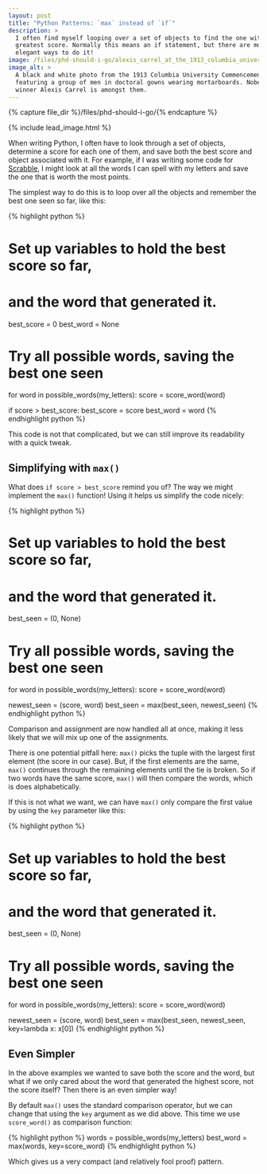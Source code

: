 ```yaml
---
layout: post
title: "Python Patterns: `max` instead of `if`"
description: >
  I often find myself looping over a set of objects to find the one with the
  greatest score. Normally this means an if statement, but there are more
  elegant ways to do it!
image: /files/phd-should-i-go/alexis_carrel_at_the_1913_columbia_university_commencement.jpg
image_alt: >
  A black and white photo from the 1913 Columbia University Commencement
  featuring a group of men in doctoral gowns wearing mortarboards. Nobel Prize
  winner Alexis Carrel is amongst them.
---
```


{% capture file_dir %}/files/phd-should-i-go/{% endcapture %}

{% include lead_image.html %}

When writing Python, I often have to look through a set of objects, determine a
score for each one of them, and save both the best score and object associated
with it. For example, if I was writing some code for [Scrabble][scrabble], I
might look at all the words I can spell with my letters and save the one that
is worth the most points.

The simplest way to do this is to loop over all the objects and remember the
best one seen so far, like this:

[scrabble]: https://en.wikipedia.org/wiki/Scrabble

{% highlight python %}
# Set up variables to hold the best score so far,
# and the word that generated it.
best_score = 0
best_word = None

# Try all possible words, saving the best one seen
for word in possible_words(my_letters):
  score = score_word(word)

  if score > best_score:
    best_score = score
    best_word = word
{% endhighlight python %}

This code is not that complicated, but we can still improve its readability
with a quick tweak.

## Simplifying with `max()`

What does `if score > best_score` remind you of? The way we might implement
the `max()` function! Using it helps us simplify the code nicely:

{% highlight python %}
# Set up variables to hold the best score so far,
# and the word that generated it.
best_seen = (0, None)

# Try all possible words, saving the best one seen
for word in possible_words(my_letters):
  score = score_word(word)

  newest_seen = (score, word)
  best_seen = max(best_seen, newest_seen)
{% endhighlight python %}

Comparison and assignment are now handled all at once, making it less likely
that we will mix up one of the assignments.

There is one potential pitfall here: `max()` picks the tuple with the largest
first element (the score in our case). But, if the first elements are the
same, `max()` continues through the remaining elements until the tie is
broken. So if two words have the same score, `max()` will then compare the
words, which is does alphabetically.

If this is not what we want, we can have `max()` only compare the first value
by using the `key` parameter like this:

{% highlight python %}
# Set up variables to hold the best score so far,
# and the word that generated it.
best_seen = (0, None)

# Try all possible words, saving the best one seen
for word in possible_words(my_letters):
  score = score_word(word)

  newest_seen = (score, word)
  best_seen = max(best_seen, newest_seen, key=lambda x: x[0])
{% endhighlight python %}

## Even Simpler

In the above examples we wanted to save both the score and the word, but what
if we only cared about the word that generated the highest score, not the
score itself? Then there is an even simpler way!

By default `max()` uses the standard comparison operator, but we can change
that using the `key` argument as we did above. This time we use `score_word()`
as comparison function:

{% highlight python %}
words = possible_words(my_letters)
best_word = max(words, key=score_word)
{% endhighlight python %}

Which gives us a very compact (and relatively fool proof) pattern.
